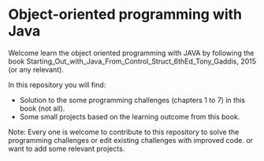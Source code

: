 # Object-oriented programming with Java

Welcome learn the object oriented programming with JAVA by following the book Starting_Out_with_Java_From_Control_Struct_6thEd_Tony_Gaddis, 2015 (or any relevant). 

In this repository you will find:

* Solution to the some programming challenges (chapters 1 to 7) in this book (not all). 
* Some small projects based on the learning outcome from this book. 

Note: Every one is welcome to contribute to this repository to solve the programming challenges or edit existing challenges with improved code. or want to add some relevant projects.  
